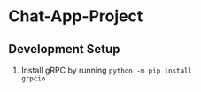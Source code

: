 # Chat-App-Project

## Development Setup
1. Install gRPC by running <code>python -m pip install grpcio</code>